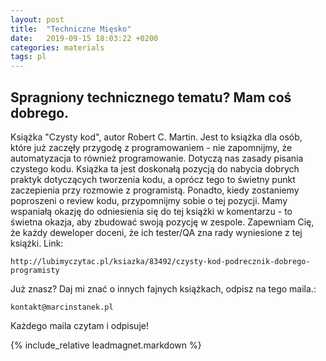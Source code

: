 ```yaml
---
layout: post
title:  "Techniczne Mięsko"
date:   2019-09-15 18:03:22 +0200
categories: materials
tags: pl
---
```


## Spragniony technicznego tematu? Mam coś dobrego.

Książka "Czysty kod", autor Robert C. Martin. Jest to książka dla osób, które już zaczęły przygodę z programowaniem - nie zapomnijmy, że automatyzacja to również programowanie. Dotyczą nas zasady pisania czystego kodu. Książka ta jest doskonałą pozycją do nabycia dobrych praktyk dotyczących tworzenia kodu, a oprócz tego to świetny punkt zaczepienia przy rozmowie z programistą. Ponadto, kiedy zostaniemy poproszeni o review kodu, przypomnijmy sobie o tej pozycji. Mamy wspaniałą okazję do odniesienia się do tej książki w komentarzu - to świetna okazja, aby zbudować swoją pozycję w zespole. Zapewniam Cię, że każdy deweloper doceni, że ich tester/QA zna rady wyniesione z tej książki.
Link:

    http://lubimyczytac.pl/ksiazka/83492/czysty-kod-podrecznik-dobrego-programisty

Już znasz? Daj mi znać o innych fajnych książkach, odpisz na tego maila.:

    kontakt@marcinstanek.pl

Każdego maila czytam i odpisuje!

{% include_relative leadmagnet.markdown %}
